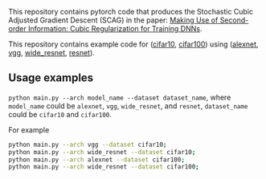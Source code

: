 This repository contains pytorch code that produces the  Stochastic Cubic Adjusted Gradient Descent (SCAG) in the paper: [Making Use of Second-order Information: Cubic Regularization for Training DNNs](https://arxiv.org/abs/1712.03950). 

This repository contains example code for ([cifar10](https://www.cs.toronto.edu/~kriz/cifar.html), [cifar100](https://www.cs.toronto.edu/~kriz/cifar.html)) using ([alexnet](https://papers.nips.cc/paper/4824-imagenet-classification-with-deep-convolutional-neural-networks.pdf), [vgg](https://arxiv.org/abs/1409.1556), [wide_resnet](https://arxiv.org/abs/1605.07146), [resnet](https://arxiv.org/abs/1512.03385)).

## Usage examples
`python main.py --arch model_name --dataset dataset_name`, where `model_name` could be `alexnet`, `vgg`, `wide_resnet`, and `resnet`, `dataset_name` could be `cifar10` and `cifar100`.

For example
```bash
python main.py --arch vgg --dataset cifar10;
python main.py --arch wide_resnet --dataset cifar10;
python main.py --arch alexnet --dataset cifar100;
python main.py --arch wide_resnet --dataset cifar100;
```
